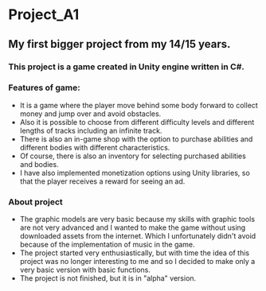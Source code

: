  # Project_A1
## My first bigger project from my 14/15 years. 
### This project is a game created in Unity engine written in C#.
### Features of game:
- It is a game where the player move behind some body forward to collect money and jump over and avoid obstacles.
- Also it is possible to choose from different difficulty levels and different lengths of tracks including an infinite track. 
- There is also an in-game shop with the option to purchase abilities and different bodies with different characteristics. 
- Of course, there is also an inventory for selecting purchased abilities and bodies.
- I have also implemented monetization options using Unity libraries, so that the player receives a reward for seeing an ad.
### About project
- The graphic models are very basic because my skills with graphic tools are not very advanced and I wanted to make the game without using downloaded assets from the internet. Which I unfortunately didn't avoid because of the implementation of music in the game.
- The project started very enthusiastically, but with time the idea of this project was no longer interesting to me and so I decided to make only a very basic version with basic functions.
- The project is not finished, but it is in "alpha" version.
